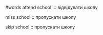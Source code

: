 #words 
attend school ::: відвідувати школу
<!--SR:!2022-11-16,8,250!2022-11-06,3,250-->
miss school :: пропускати школу
<!--SR:!2022-11-07,4,270-->
skip school :: пропускати школу
<!--SR:!2022-11-06,3,250-->
